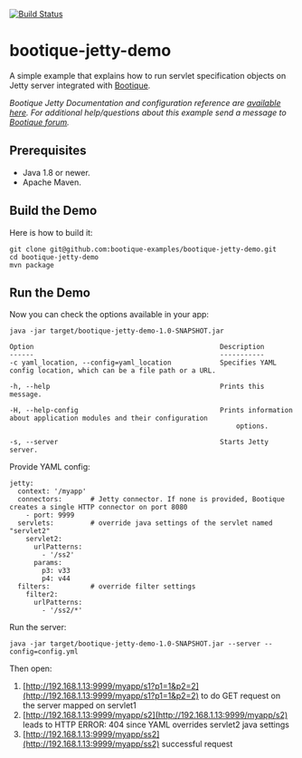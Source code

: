 [![Build Status](https://travis-ci.org/bootique-examples/bootique-jetty-demo.svg)](https://travis-ci.org/bootique-examples/bootique-jetty-demo)

# bootique-jetty-demo

A simple example that explains how to run servlet specification objects on Jetty server integrated with [Bootique](https://bootique.io). 

*Bootique Jetty Documentation and configuration reference are [available here](https://bootique.io/docs/0/bootique-jetty-docs/).*
*For additional help/questions about this example send a message to [Bootique forum](https://groups.google.com/forum/#!forum/bootique-user).*

## Prerequisites

* Java 1.8 or newer.
* Apache Maven.

## Build the Demo

Here is how to build it:

	git clone git@github.com:bootique-examples/bootique-jetty-demo.git
	cd bootique-jetty-demo
	mvn package

## Run the Demo

Now you can check the options available in your app:

    java -jar target/bootique-jetty-demo-1.0-SNAPSHOT.jar
    
    Option                                              Description
    ------                                              -----------    
    -c yaml_location, --config=yaml_location            Specifies YAML config location, which can be a file path or a URL.

    -h, --help                                          Prints this message.

    -H, --help-config                                   Prints information about application modules and their configuration
                                                            options.
                                                            
    -s, --server                                        Starts Jetty server.


Provide YAML config:

    jetty:
      context: '/myapp'
      connectors:       # Jetty connector. If none is provided, Bootique creates a single HTTP connector on port 8080
        - port: 9999
      servlets:         # override java settings of the servlet named "servlet2"
        servlet2:
          urlPatterns:
            - '/ss2'
          params:
            p3: v33
            p4: v44
      filters:          # override filter settings
        filter2:
          urlPatterns:
            - '/ss2/*'

Run the server:
    
    java -jar target/bootique-jetty-demo-1.0-SNAPSHOT.jar --server --config=config.yml

Then open:
1. [http://192.168.1.13:9999/myapp/s1?p1=1&p2=2](http://192.168.1.13:9999/myapp/s1?p1=1&p2=2) to do GET request on the server mapped on servlet1
2. [http://192.168.1.13:9999/myapp/s2](http://192.168.1.13:9999/myapp/s2) leads to HTTP ERROR: 404 since YAML overrides servlet2 java settings
3. [http://192.168.1.13:9999/myapp/ss2](http://192.168.1.13:9999/myapp/ss2) successful request




    
